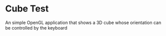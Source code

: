 # Cube Test
An simple OpenGL application that shows a 3D cube whose orientation can be controlled by the keyboard
